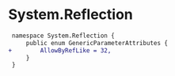 # System.Reflection

``` diff
 namespace System.Reflection {
     public enum GenericParameterAttributes {
+        AllowByRefLike = 32,
     }
 }
```

